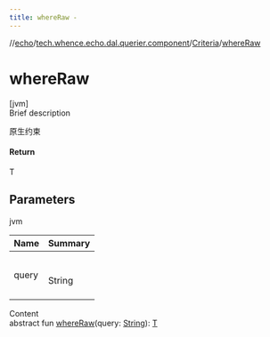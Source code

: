 ```yaml
---
title: whereRaw -
---
```

//[echo](../../index.md)/[tech.whence.echo.dal.querier.component](../index.md)/[Criteria](index.md)/[whereRaw](where-raw.md)



# whereRaw  
[jvm]  
Brief description  


原生约束



#### Return  


T



## Parameters  
  
jvm  
  
|  Name|  Summary| 
|---|---|
| query| <br><br>String<br><br>
  
  
Content  
abstract fun [whereRaw](where-raw.md)(query: [String](https://kotlinlang.org/api/latest/jvm/stdlib/kotlin/-string/index.html)): [T](index.md)  



